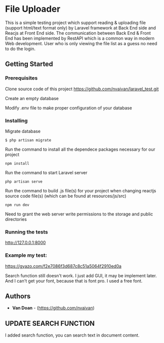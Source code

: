 # File Uploader

This is a simple testing project which support reading & uploading file (support html/text format only) by Laravel framework at Back End side and Reacjs at Front End side. The communication between Back End & Front End has been implemented by RestAPI which is a common way in modern Web development.
User who is only viewing the file list as a guess no need to do the login.

## Getting Started

### Prerequisites

Clone source code of this project
https://github.com/nvaivan/laravel_test.git

Create an empty database

Modify .env file to make proper configuration of your database

### Installing

Migrate database
```
$ php artisan migrate
```

Run the command to install all the dependece packages necessary for our project
```
npm install
```

Run the command to start Laravel server
```
php artisan serve
```

Run the command to build .js file(s) for your project when changing reactjs source code file(s) (which can be found at resources/js/src)
```
npm run dev 
```

Need to grant the web server write permissions to the storage and public directories

### Running the tests

http://127.0.0.1:8000

### Example my test:
https://gyazo.com/f2e7086f3d687c8c51a5064f2910ed0a

Search function still doesn't work. I just add GUI, it may be implement later.
And I can't get your font, because that is font pro. I used a free font.

## Authors

* **Van Doan** - (https://github.com/nvaivan)


## UPDATE SEARCH FUNCTION
I added search function, you can search text in document content.

